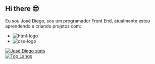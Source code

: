 ## Hi there :sunglasses:

Eu sou José Diego, sou um programador Front End, atualmente estou aprendendo e criando projetos com:

- <img src="https://img.shields.io/badge/HTML-239120?style=for-the-badge&logo=html5&logoColor=white" alt="html-logo"/>
- <img src="https://img.shields.io/badge/CSS-239120?&style=for-the-badge&logo=css3&logoColor=white" alt="css-logo"/>



[![José Diego stats](https://github-readme-stats.vercel.app/api?username=JoseDiego021)](https://github.com/anuraghazra/github-readme-stats)
<br>
[![Top Langs](https://github-readme-stats.vercel.app/api/top-langs/?username=JoseDiego021)](https://github.com/anuraghazra/github-readme-stats)
